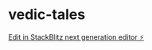 # vedic-tales

[Edit in StackBlitz next generation editor ⚡️](https://stackblitz.com/~/github.com/smereddy/vedic-tales)